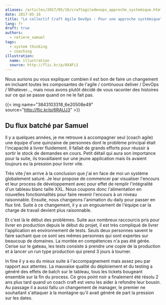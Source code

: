 ```yaml
---
aliases: /articles/2017/05/16/craftagiledevops_approche_systemique.html
date: 2017-05-16
title: "Le collectif Craft Agile DevOps : Pour une approche systémique"
lang: fr
draft: true
authors:
  - retiere_samuel
tags:
  - system thinking
  - coaching
illustration:
  name: illustration
  source: http://flic.kr/p/8X4Fi1
---
```

Nous aurions pu vous expliquer combien il est bon de faire un changement en incluant toutes les composantes de l'agile / continuous deliver / DevOps / Whatever..., mais nous avons plutôt décidé de vous raconter des histoires sur ce qui se passe quand on ne le fait pas.


{{< img name="3843103318_6e20508e49" source="http://flic.kr/p/6RAUJ3" >}}

## Du flux batché par Samuel
Il y a quelques années, je me retrouve à accompagner seul (coach agile) une équipe d'une quinzaine de personnes dont le problème principal était l'incapacité à livrer fluidement. Il fallait de grands efforts pour réussir à sortir le stock de demandes en cours. Petit détail qui aura son importance pour la suite, ils travaillaient sur une jeune application mais ils avaient toujours eu la pression pour livrer vite.

Très vite j'en arrive à la conclusion que j'ai en face de moi un système globalement saturé. Je leur propose de commencer par visualiser l'encours et leur process de développement avec pour effet de remplir l'intégralité d'un tableau blanc taille XXL. Nous coupons donc l'alimentation en nouvelles fonctionnalités pour faire revenir l'encours à un niveau raisonnable. Ensuite, nous changeons l'animation du daily pour passer en flux tiré. Suite à ce changement, il y a un engouement de l'équipe car la charge de travail devient plus raisonnable.

Et c'est là le début des problèmes. Suite aux nombreux raccourcis pris pour livrer en production depuis le début du projet, il est très compliqué de livrer l'application en environnement de tests. Seuls deux personnes savent le faire sachant que ce sont ses mêmes personnes qui sont expertes sur beaucoup de domaines. La montée en compétences n'a pas été gérée. Cerise sur le gateau, les tests consiste à prendre une copie de la production et à lancer un run type production qui prend 3 jours à tourner.

In fine il y a eu du mieux suite à l'accompagnement mais assez peu par rapport aux attentes. La mauvaise qualité du déploiement et du testing a généré des effets de batch sur le tableau, tous les tickets bougeant ensemble sur la fin du process. Ce gros point noir a finalement été résolu 2 ans plus tard quand un coach craft est venu les aider à refondre leur bousin. Au passage il a aussi fallu un changement de manager, le premier ne souhaitant s'attaquer à la montagne qu'il avait généré de part la pression sur les dates.
